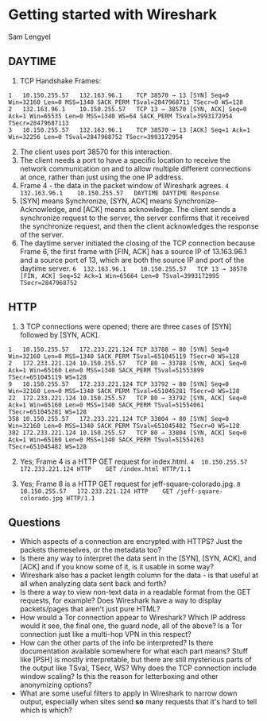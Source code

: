 # Getting started with Wireshark
Sam Lengyel

## DAYTIME
1. TCP Handshake Frames:
```
1	10.150.255.57	132.163.96.1	TCP	38570 → 13 [SYN] Seq=0 Win=32160 Len=0 MSS=1340 SACK_PERM TSval=2847968711 TSecr=0 WS=128
2	132.163.96.1	10.150.255.57	TCP	13 → 38570 [SYN, ACK] Seq=0 Ack=1 Win=65535 Len=0 MSS=1340 WS=64 SACK_PERM TSval=3993172954 TSecr=28479687113	
3   10.150.255.57	132.163.96.1	TCP	38570 → 13 [ACK] Seq=1 Ack=1 Win=32256 Len=0 TSval=2847968752 TSecr=3993172954
```
2. The client uses port 38570 for this interaction.
3. The client needs a port to have a specific location to receive the network communication on and to allow multiple different connections at once, rather than just using the one IP address.
4. Frame 4 - the data in the packet window of Wireshark agrees.
`4	132.163.96.1	10.150.255.57	DAYTIME	DAYTIME Response`
5. [SYN] means Synchronize, [SYN, ACK] means Synchronize-Acknowledge, and [ACK] means acknowledge. The client sends a synchronize request to the server, the server confirms that it received the synchronize request, and then the client acknowledges the response of the server.
6. The daytime server initiated the closing of the TCP connection because Frame 6, the first frame with [FIN, ACK] has a source IP of 13.163.96.1 and a source port of 13, which are both the source IP and port of the daytime server.
`6	132.163.96.1	10.150.255.57	TCP	13 → 38570 [FIN, ACK] Seq=52 Ack=1 Win=65664 Len=0 TSval=3993172995 TSecr=2847968752`

## HTTP
1. 3 TCP connections were opened; there are three cases of [SYN] followed by [SYN, ACK].

```
1	10.150.255.57	172.233.221.124	TCP	33788 → 80 [SYN] Seq=0 Win=32160 Len=0 MSS=1340 SACK_PERM TSval=651045119 TSecr=0 WS=128
2	172.233.221.124	10.150.255.57	TCP	80 → 33788 [SYN, ACK] Seq=0 Ack=1 Win=65160 Len=0 MSS=1340 SACK_PERM TSval=51553899 TSecr=651045119 WS=128
9	10.150.255.57	172.233.221.124	TCP	33792 → 80 [SYN] Seq=0 Win=32160 Len=0 MSS=1340 SACK_PERM TSval=651045281 TSecr=0 WS=128
22	172.233.221.124	10.150.255.57	TCP	80 → 33792 [SYN, ACK] Seq=0 Ack=1 Win=65160 Len=0 MSS=1340 SACK_PERM TSval=51554061 TSecr=651045281 WS=128
358	10.150.255.57	172.233.221.124	TCP	33804 → 80 [SYN] Seq=0 Win=32160 Len=0 MSS=1340 SACK_PERM TSval=651045482 TSecr=0 WS=128
382	172.233.221.124	10.150.255.57	TCP	80 → 33804 [SYN, ACK] Seq=0 Ack=1 Win=65160 Len=0 MSS=1340 SACK_PERM TSval=51554263 TSecr=651045482 WS=128
```

2. Yes; Frame 4 is a HTTP GET request for index.html.
`4	10.150.255.57	172.233.221.124	HTTP	GET /index.html HTTP/1.1`

3. Yes; Frame 8 is a HTTP GET request for jeff-square-colorado.jpg.
`8	10.150.255.57	172.233.221.124	HTTP	GET /jeff-square-colorado.jpg HTTP/1.1`

## Questions 
- Which aspects of a connection are encrypted with HTTPS? Just the packets themeselves, or the metadata too?
- Is there any way to interpret the data sent in the [SYN], [SYN, ACK], and [ACK] and if you know some of it, is it usable in some way?
- Wireshark also has a packet length column for the data - is that useful at all when analyzing data sent back and forth?
- Is there a way to view non-text data in a readable format from the GET requests, for example? Does Wireshark have a way to display packets/pages that aren't just pure HTML?
- How would a Tor connection appear to Wireshark? Which IP address would it see, the final one, the guard node, all of the above? Is a Tor connection just like a multi-hop VPN in this respect?
- How can the other parts of the info be interpreted? Is there documentation available somewhere for what each part means? Stuff like [PSH] is mostly interpretable, but there are still mysterious parts of the output like TSval, TSecr, WS? Why does the TCP connection include window scaling? Is this the reason for letterboxing and other anonymizing options? 
- What are some useful filters to apply in Wireshark to narrow down output, especially when sites send **so** many requests that it's hard to tell which is which?
